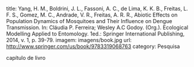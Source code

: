 title: Yang, H. M., Boldrini, J. L., Fassoni, A. C., de Lima, K. K. B., Freitas, L. F. S., Gomez, M. C., Andrade, V. R., Freitas, A. R. R., Abiotic Effects on Population Dynamics of Mosquitoes and Their Influence on Dengue Transmission. In: Cláudia P. Ferreira; Wesley A.C Godoy. (Org.). Ecological Modelling Applied to Entomology. 1ed.: Springer International Publishing, 2014, v. 1, p. 39-79.
imagem: imagens/book.jpg
url: http://www.springer.com/us/book/9783319068763
category: Pesquisa

capítulo de livro
